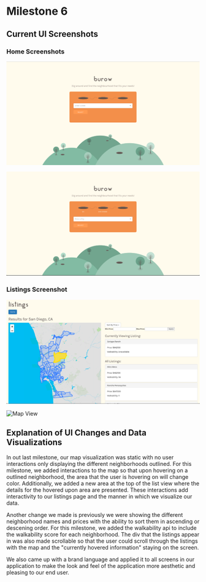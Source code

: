 # Milestone 6

## Current UI Screenshots

### Home Screenshots

![Home Screen](/images/milestone6/home1.png)

![Home Screen](/images/milestone6/home2.png)

### Listings Screenshot

![List Screen](/images/milestone6/listings-page.png)

![Map View](/images/milestone6/map.gif)

## Explanation of UI Changes and Data Visualizations

In out last milestone, our map visualization was static with no user interactions only displaying the different neighborhoods outlined. For this milestone, we added interactions to the map so that upon hovering on a outlined neighborhood, the area that the user is hovering on will change color. Additionally, we added a new area at the top of the list view where the details for the hovered upon area are presented. These interactions add interactivity to our listings page and the manner in which we visualize our data. 

Another change we made is previously we were showing the different neighborhood names and prices with the ability to sort them in ascending or descening order. For this milestone, we added the walkability api to include the walkability score for each neighborhood. The div that the listings appear in was also made scrollable so that the user could scroll through the listings with the map and the "currently hovered information" staying on the screen.  

We also came up with a brand language and applied it to all screens in our application to make the look and feel of the application more aesthetic and pleasing to our end user. 